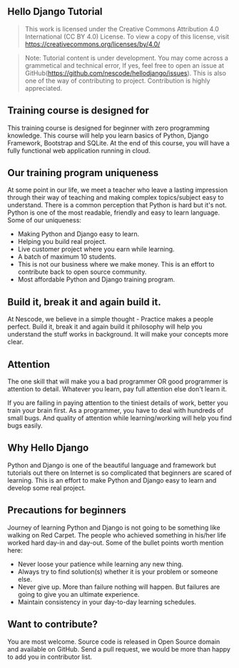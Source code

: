 ## Hello Django Tutorial
> This work is licensed under the Creative Commons Attribution 4.0 International (CC BY 4.0) License.
> To view a copy of this license, visit https://creativecommons.org/licenses/by/4.0/

> Note: Tutorial content is under development. You may come across a grammetical and technical error, If yes, feel free to open an issue at GitHub(https://github.com/nescode/hellodjango/issues). This is also one of the way of contributing to project. Contribution is highly appreciated.

## Training course is designed for
This training course is designed for beginner with zero programming knowledge. This course will help you learn basics of Python, Django Framework, Bootstrap and SQLite. At the end of this course, you will have a fully functional web application running in cloud.

## Our training program uniqueness
At some point in our life, we meet a teacher who leave a lasting impression through their way of teaching and making complex topics/subject easy to understand. There is a common perception that Python is hard but it's not. Python is one of the most readable, friendly and easy to learn language. Some of our uniqueness:
- Making Python and Django easy to learn.
- Helping you build real project.
- Live customer project where you earn while learning.
- A batch of maximum 10 students.
- This is not our business where we make money. This is an effort to contribute back to open source community.
- Most affordable Python and Django training program.

## Build it, break it and again build it.
At Nescode, we believe in a simple thought - Practice makes a people perfect. Build it, break it and again build it philosophy will help you understand the stuff works in background. It will make your concepts more clear.

## Attention
The one skill that will make you a bad programmer OR good programmer is attention to detail. Whatever you learn, pay full attention else don't learn it.

If you are failing in paying attention to the tiniest details of work, better you train your brain first. As a programmer, you have to deal with hundreds of small bugs. And quality of attention while learning/working will help you find bugs easily.

## Why Hello Django
Python and Django is one of the beautiful language and framework but tutorials out there on Internet is so complicated that beginners are scared of learning. This is an effort to make Python and Django easy to learn and develop some real project.

## Precautions for beginners
Journey of learning Python and Django is not going to be something like walking on Red Carpet. The people who achieved something in his/her life worked hard day-in and day-out. Some of the bullet points worth mention here:
- Never loose your patience while learning any new thing.
- Always try to find solution(s) whether it is your problem or someone else.
- Never give up. More than failure nothing will happen. But failures are going to give you an ultimate experience.
- Maintain consistency in your day-to-day learning schedules.

## Want to contribute?
You are most welcome. Source code is released in Open Source domain and available on GitHub. Send a pull request, we would be more than happy to add you in contributor list.
